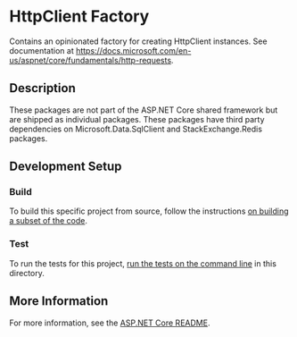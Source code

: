 # HttpClient Factory

Contains an opinionated factory for creating HttpClient instances. See documentation at https://docs.microsoft.com/en-us/aspnet/core/fundamentals/http-requests.

## Description

These packages are not part of the ASP.NET Core shared framework but are shipped as individual packages. These packages have third party dependencies on Microsoft.Data.SqlClient and StackExchange.Redis packages.

## Development Setup

### Build

To build this specific project from source, follow the instructions [on building a subset of the code](../../docs/BuildFromSource.md#building-a-subset-of-the-code).

### Test

To run the tests for this project, [run the tests on the command line](../../docs/BuildFromSource.md#running-tests-on-command-line) in this directory.

## More Information

For more information, see the [ASP.NET Core README](../../README.md).
